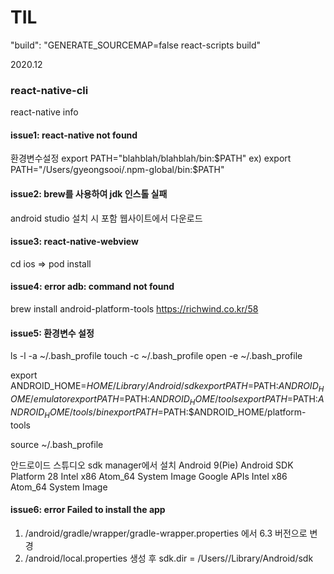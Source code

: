 # TIL

"build": "GENERATE_SOURCEMAP=false react-scripts build"


2020.12

### react-native-cli
react-native info

#### issue1: react-native not found
환경변수설정 export PATH="blahblah/blahblah/bin:$PATH"
ex) export PATH="/Users/gyeongsooi/.npm-global/bin:$PATH"

#### issue2: brew를 사용하여 jdk 인스톨 실패
android studio 설치 시 포함
웹사이트에서 다운로드

#### issue3: react-native-webview
cd ios => pod install

#### issue4: error adb: command not found
brew install android-platform-tools
https://richwind.co.kr/58

#### issue5: 환경변수 설정
ls -l -a ~/.bash_profile
touch -c ~/.bash_profile
open -e ~/.bash_profile

export ANDROID_HOME=$HOME/Library/Android/sdk
export PATH=$PATH:$ANDROID_HOME/emulator
export PATH=$PATH:$ANDROID_HOME/tools
export PATH=$PATH:$ANDROID_HOME/tools/bin
export PATH=$PATH:$ANDROID_HOME/platform-tools

source ~/.bash_profile

안드로이드 스튜디오 sdk manager에서 설치
Android 9(Pie)
Android SDK Platform 28
Intel x86 Atom_64 System Image
Google APIs Intel x86 Atom_64 System Image


#### issue6: error Failed to install the app
1. /android/gradle/wrapper/gradle-wrapper.properties 에서 6.3 버전으로 변경
2. /android/local.properties 생성 후 sdk.dir = /Users/<USERNAME>/Library/Android/sdk
